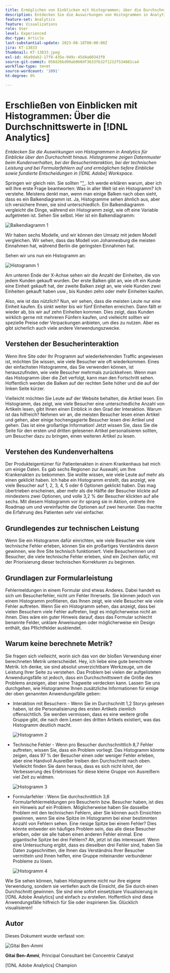 ```yaml
---
title: Ermöglichen von Einblicken mit Histogrammen; über die Durchschnittswerte hinaus in [!DNL Analytics]
description: Entdecken Sie die Auswirkungen von Histogrammen in Analytics für Einblicke über den Durchschnitt hinaus.
feature-set: Analytics
feature: Visualizations
role: User
level: Experienced
doc-type: Article
last-substantial-update: 2023-08-18T00:00:00Z
jira: KT-13833
thumbnail: KT-13833.jpeg
exl-id: 46a9dab2-17f8-435e-949c-45d4a60343f0
source-git-commit: 058d26bd99ab060df3633fb32f1232f534881ca4
workflow-type: tm+mt
source-wordcount: '1091'
ht-degree: 0%

---
```


# Erschließen von Einblicken mit Histogrammen: Über die Durchschnittswerte in [!DNL Analytics]

_Entdecken Sie die Auswirkungen von Histogrammen in Analytics für Einblicke über den Durchschnitt hinaus. Histogramme zeigen Datenmuster beim Kundenverhalten, bei der Besucherinteraktion, bei der technischen Leistung und bei Formularfehlern auf und ermöglichen tiefere Einblicke sowie fundierte Entscheidungen in [!DNL Adobe] Workspace._

Springen wir gleich rein. Sie sollten &quot;[&quot; ](https://experienceleague.adobe.com/docs/analytics/analyze/analysis-workspace/visualizations/histogram.html?lang=de). Ich werde erklären warum, aber ich will Ihre erste Frage beantworten: Was in aller Welt ist ein Histogramm? Ich verstehe. Meistens denkt man, wenn man einige Balken nach oben sieht, dass es ein Balkendiagramm ist. Ja, Histogramme sehen ähnlich aus, aber ich versichere Ihnen, sie sind unterschiedlich. Ein Balkendiagramm vergleicht die Dinge, während ein Histogramm zeigt, wie oft eine Variable aufgetreten ist. Sehen Sie selbst. Hier ist ein Balkendiagramm:

![Balkendiagramm 1](assets/bar-chart-1.png)

Wir haben sechs Modelle, und wir können den Umsatz mit jedem Modell vergleichen. Wir sehen, dass das Modell von Johannesburg die meisten Einnahmen hat, während Berlin die geringsten Einnahmen hat.

Sehen wir uns nun ein Histogramm an:

![Histogramm 1](assets/histogram-1.png)

Am unteren Ende der X-Achse sehen wir die Anzahl der Einheiten, die von jedem Kunden gekauft wurden. Der erste Balken gibt an, wie oft ein Kunde eine Einheit gekauft hat, der zweite Balken zeigt an, wie viele Kunden zwei Einheiten gekauft haben usw., bis Kunden zehn oder mehr Einheiten kaufen.

Also, wie ist das nützlich? Nun, wir sehen, dass die meisten Leute nur eine Einheit kaufen. Es sinkt weiter bis wir fünf Einheiten erreichen. Dann fällt er wieder ab, bis wir auf zehn Einheiten kommen. Dies zeigt, dass Kunden wirklich gerne mit mehreren Fünfern kaufen, und vielleicht sollten wir spezielle Preise oder Verpackungen anbieten, um dies zu nutzen. Aber es gibt sicherlich auch viele andere Verwendungszwecke.

## Verstehen der Besucherinteraktion

Wenn Ihre Site oder Ihr Programm auf wiederkehrenden Traffic angewiesen ist, möchten Sie wissen, wie viele Besucher wie oft wiederkommen. Eines der einfachsten Histogramme, das Sie verwenden können, ist herauszufinden, wie viele Besucher mehrmals zurückkehren. Wenn man das Histogramm über die Zeit verfolgt, kann man den Fortschritt sehen. Hoffentlich werden die Balken auf der rechten Seite höher und die auf der linken Seite kürzer.

Vielleicht möchten Sie Leute auf der Website behalten, die Artikel lesen. Ein Histogramm, das zeigt, wie viele Besucher eine unterschiedliche Anzahl von Artikeln lesen, gibt Ihnen einen Einblick in den Grad der Interaktion. Warum ist das hilfreich? Nehmen wir an, die meisten Besucher lesen einen Artikel und gehen, aber einige hochengagierte Besucher lesen drei Artikel und gehen. Das ist eine großartige Information! Jetzt wissen Sie, dass Sie die Seite für den ersten und dritten gelesenen Artikel personalisieren sollten, um Besucher dazu zu bringen, einen weiteren Artikel zu lesen.

## Verstehen des Kundenverhaltens

Der Produkteigentümer für Patientenakten in einem Krankenhaus bat mich um einige Daten. Es gab sechs Regionen zur Auswahl, um Ihre Krankenakten zu bekommen. Sie wollte wissen, wie viele Leute auf mehr als einen geklickt haben. Ich habe ein Histogramm erstellt, das anzeigt, wie viele Besucher auf 1, 2, 3, 4, 5 oder 6 Optionen geklickt haben. Das mag übertrieben erscheinen, aber mehr als die Hälfte der Besucher klickte auf mindestens zwei Optionen, und volle 3,2 % der Besucher klickten auf alle sechs. Mit diesem Histogramm vor ihr sprang sie in Aktion, ordnete ihre Roadmap um und vereinfachte die Optionen auf zwei herunter. Das machte die Erfahrung des Patienten sehr viel einfacher.

## Grundlegendes zur technischen Leistung

Wenn Sie ein Histogramm dafür einrichten, wie viele Besucher wie viele technische Fehler erleben, können Sie ein großartiges Verständnis davon gewinnen, wie Ihre Site technisch funktioniert. Viele Besucherinnen und Besucher, die viele technische Fehler erleben, sind ein Zeichen dafür, mit der Priorisierung dieser technischen Korrekturen zu beginnen.

## Grundlagen zur Formularleistung

Fehlermeldungen in einem Formular sind etwas Anderes. Dabei handelt es sich um Besucherfehler, nicht um Fehler Ihrerseits. Sie können jedoch von einem Histogramm profitieren, das Ihnen zeigt, wie viele Besucher wie viele Fehler auftreten. Wenn Sie ein Histogramm sehen, das anzeigt, dass bei vielen Besuchern viele Fehler auftreten, liegt es möglicherweise nicht an ihnen. Dies wäre ein guter Hinweis darauf, dass das Formular schlecht benannte Felder, unklare Anweisungen oder möglicherweise ein Design enthält, das Pflichtfelder ausblendet.

## Warum keine berechnete Metrik?

Sie fragen sich vielleicht, worin sich das von der bloßen Verwendung einer berechneten Metrik unterscheidet. Hey, ich liebe eine gute berechnete Metrik. Ich denke, sie sind absolut unverzichtbare Werkzeuge, um die Leistung Ihrer Seite zu verstehen. Das Problem bei vielen der aufgelisteten Anwendungsfälle ist jedoch, dass ein Durchschnittswert die Größe des Problems anzeigen, aber seine Tragweite verdecken kann. Lassen Sie uns durchgehen, wie Histogramme Ihnen zusätzliche Informationen für einige der oben genannten Anwendungsfälle geben:

- Interaktion mit Besuchern - Wenn Sie im Durchschnitt 1,2 Storys gelesen haben, ist die Personalisierung des ersten Artikels ziemlich offensichtlich. Sie werden vermissen, dass es eine weitere große Gruppe gibt, die nach dem Lesen des dritten Artikels existiert, was das Histogramm deutlich macht.

  ![Histogramm 2](assets/histogram-2.png)

- Technische Fehler - Wenn pro Besucher durchschnittlich 8,7 Fehler auftreten, wissen Sie, dass ein Problem vorliegt. Das Histogramm könnte zeigen, dass 97 % der Besucher einen oder weniger Fehler erleben, aber eine Handvoll Ausreißer treiben den Durchschnitt nach oben. Vielleicht finden Sie dann heraus, dass es sich nicht lohnt, der Verbesserung des Erlebnisses für diese kleine Gruppe von Ausreißern viel Zeit zu widmen.

  ![Histogramm 3](assets/histogram-3.png)

- Formularfehler : Wenn Sie durchschnittlich 3,6 Formularfehlermeldungen pro Besucherin bzw. Besucher haben, ist dies ein Hinweis auf ein Problem. Möglicherweise haben Sie dasselbe Problem mit den technischen Fehlern, aber Sie können auch Einsichten gewinnen, wenn Sie eine Spitze im Histogramm bei einer bestimmten Anzahl von Fehlern sehen. Eine riesige Spitze bei einem Fehler? Dies könnte entweder ein häufiges Problem sein, das alle diese Besucher erleben, oder sie alle haben einen anderen Fehler einmal. Eine gigantische Spitze bei drei Fehlern? Ah, jetzt ist das interessant. Wenn eine Untersuchung ergibt, dass es dieselben drei Fehler sind, haben Sie Daten zugeschnitten, die Ihnen das Verständnis Ihrer Besucher vermitteln und Ihnen helfen, eine Gruppe miteinander verbundener Probleme zu lösen.

  ![Histogramm 4](assets/histogram-4.png)

Wie Sie sehen können, haben Histogramme nicht nur ihre eigene Verwendung, sondern sie vertiefen auch die Einsicht, die Sie durch einen Durchschnitt gewinnen. Sie sind eine sofort einsetzbare Visualisierung in [!DNL Adobe Analytics] und einfach zu erstellen. Hoffentlich sind diese Anwendungsfälle hilfreich für Sie oder inspirieren Sie. Glücklich visualisieren!

## Autor

Dieses Dokument wurde verfasst von:

![Gitai Ben-Ammi](assets/gitai-headshot.png)

**Gitai Ben-Ammi**, Principal Consultant bei Concentrix Catalyst

[!DNL Adobe Analytics] Champion
